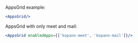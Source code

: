 AppsGrid example:

```jsx
<AppsGrid/>
```

AppsGrid with only meet and mail:

```jsx
<AppsGrid enabledApps={['kopano-meet', 'kopano-mail']}/>
```
